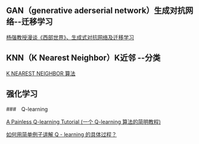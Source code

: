 ## GAN（generative aderserial network）生成对抗网络--迁移学习
[杨强教授漫谈《西部世界》、生成式对抗网络及迁移学习](http://geek.csdn.net/news/detail/197755)

## KNN（K Nearest Neighbor）K近邻 --分类
[K NEAREST NEIGHBOR 算法](http://coolshell.cn/articles/8052.html)

## 强化学习
###　Q-learning

[A Painless Q-learning Tutorial (一个 Q-learning 算法的简明教程)](http://blog.csdn.net/itplus/article/details/9361915)

[如何用简单例子讲解 Q - learning 的具体过程？](https://www.zhihu.com/question/26408259/answer/123230350)
